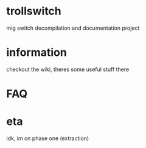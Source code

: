 # trollswitch
mig switch decompilation and documentation project
# information
checkout the wiki, theres some useful stuff there
# FAQ
# eta
idk, im on phase one (extraction)
